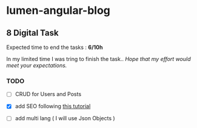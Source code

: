 # lumen-angular-blog
## 8 Digital Task

Expected time to end the tasks : **6/10h** 

In my limited time I was tring to finish the task.. 
*Hope that my effort would meet your expectations.*

### TODO

- [ ]  CRUD for Users and Posts
- [X]  add SEO following [this tutorial](https://www.youtube.com/watch?v=ANyOZIcGvB8)
- [ ]  add multi lang ( I will use Json Objects )

